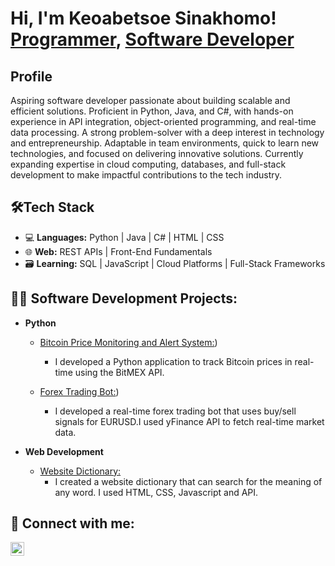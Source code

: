 <h1>Hi, I'm Keoabetsoe Sinakhomo! <br/><a href="https://github.com/joshmadakor1">Programmer</a>, <a href="https://www.linkedin.com/in/joshmadakor/">Software Developer</a>

<h2>Profile</h2>

<p>Aspiring software developer passionate about building scalable and efficient solutions. Proficient in Python, Java, and C#, with hands-on experience in API integration, object-oriented programming, and real-time data processing. A strong problem-solver with a deep interest in technology and entrepreneurship. Adaptable in team environments, quick to learn new technologies, and focused on delivering innovative solutions. Currently expanding expertise in cloud computing, databases, and full-stack development to make impactful contributions to the tech industry.</p>

<h2>🛠Tech Stack</h2>

- 💻 **Languages:** Python | Java | C# | HTML | CSS
- 🌐 **Web:** REST APIs | Front-End Fundamentals
- 🗃️ **Learning:** SQL | JavaScript | Cloud Platforms | Full-Stack Frameworks

<h2>👨‍💻 Software Development Projects:</h2>

- <b>Python</b>
  - [Bitcoin Price Monitoring and Alert System:](https://github.com/keoabetsoe/Bitcoin-Price-Monitoring-and-Alert-System))
    - I developed a Python application to track Bitcoin prices in real-time using the BitMEX API.
  
  - [Forex Trading Bot:](https://github.com/keoabetsoe/Forex-Trading-Indicator/blob/main/forex%20trading%20indicator.py))
    - I developed a real-time forex trading bot that uses buy/sell signals for EURUSD.I used yFinance API to fetch real-time market data.
    
- <b>Web Development</b>
  - [Website Dictionary:](https://github.com/Keoabetsoe1217 )
     - I created a website dictionary that can search for the meaning of any word. I used HTML, CSS, Javascript 
    and API. 

<h2> 🤳 Connect with me:</h2>

[<img align="left" alt="Keoabetsoe Sinakhomo | LinkedIn" width="22px" src="https://cdn.jsdelivr.net/npm/simple-icons@v3/icons/linkedin.svg" />][linkedin]

[linkedin]: www.linkedin.com/in/keabetsoe-sinakhomo-969a25299 
